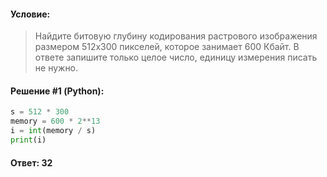 #### Условие:

> Найдите битовую глубину кодирования растрового изображения размером 512x300 пикселей, которое занимает 600 Кбайт. 
> В ответе запишите только целое число, единицу измерения писать не нужно.

#### Решение #1 (Python):
```python
s = 512 * 300
memory = 600 * 2**13
i = int(memory / s)
print(i)
```

#### Ответ: 32
